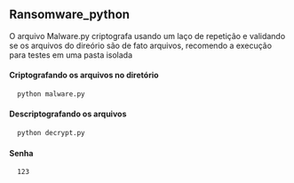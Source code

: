 ## Ransomware_python

O arquivo Malware.py criptografa usando um laço de repetição e validando se os arquivos do direório são de fato arquivos, recomendo a execução para testes em uma pasta isolada

#### Criptografando os arquivos no diretório

```bash
  python malware.py
```

#### Descriptografando os arquivos
```bash
  python decrypt.py
```

#### Senha

```
  123
```
